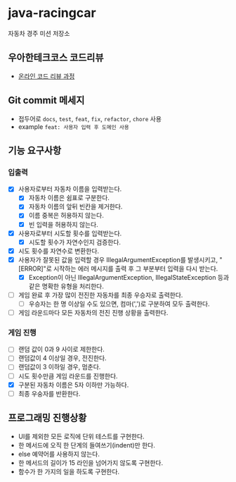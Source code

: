 # java-racingcar

자동차 경주 미션 저장소

## 우아한테크코스 코드리뷰

- [온라인 코드 리뷰 과정](https://github.com/woowacourse/woowacourse-docs/blob/master/maincourse/README.md)

## Git commit 메세지

- 접두어로 `docs`, `test`, `feat`, `fix`, `refactor`, `chore` 사용
- example `feat: 사용자 입력 후 도메인 사용`

## 기능 요구사항

### 입출력

- [X] 사용자로부터 자동차 이름을 입력받는다.
    - [X] 자동차 이름은 쉼표로 구분한다.
    - [X] 자동차 이름의 앞뒤 빈칸을 제거한다.
    - [X] 이름 중복은 허용하지 않는다.
    - [X] 빈 입력을 허용하지 않는다.
- [X] 사용자로부터 시도할 횟수를 입력받는다.
    - [X] 시도할 횟수가 자연수인지 검증한다.
- [X] 시도 횟수를 자연수로 변환한다.
- [X] 사용자가 잘못된 값을 입력할 경우 IllegalArgumentException를 발생시키고, "[ERROR]"로 시작하는 에러 메시지를 출력 후 그 부분부터 입력을 다시 받는다.
    - [X] Exception이 아닌 IllegalArgumentException, IllegalStateException 등과 같은 명확한 유형을 처리한다.
- [ ] 게임 완료 후 가장 많이 전진한 자동차를 최종 우승자로 출력한다.
    - [ ] 우승자는 한 명 이상일 수도 있으면, 컴마(',')로 구분하여 모두 출력한다.
- [ ] 게임 라운드마다 모든 자동차의 전진 진행 상황을 출력한다.

### 게임 진행

- [ ] 랜덤 값이 0과 9 사이로 제한한다.
- [ ] 랜덤값이 4 이상일 경우, 전진한다.
- [ ] 랜덤값이 3 이하일 경우, 멈춘다.
- [ ] 시도 횟수만큼 게임 라운드를 진행한다.
- [X] 구분된 자동차 이름은 5자 이하만 가능하다.
- [ ] 최종 우숭자를 반환한다.

## 프로그래밍 진행상황

- UI를 제외한 모든 로직에 단위 테스트를 구현한다.
- 한 메서드에 오직 한 단계의 들여쓰기(indent)만 한다.
- else 예약어를 사용하지 않는다.
- 한 메서드의 길이가 15 라인을 넘어가지 않도록 구현한다.
- 함수가 한 가지의 일을 하도록 구현한다.

